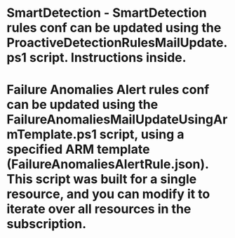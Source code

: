 # SmartDetection - SmartDetection rules conf can be updated using the ProactiveDetectionRulesMailUpdate.ps1 script. Instructions inside.

# Failure Anomalies Alert rules conf can be updated using the FailureAnomaliesMailUpdateUsingArmTemplate.ps1 script, using a specified ARM template (FailureAnomaliesAlertRule.json). This script was built for a single resource, and you can modify it to iterate over all resources in the subscription.
